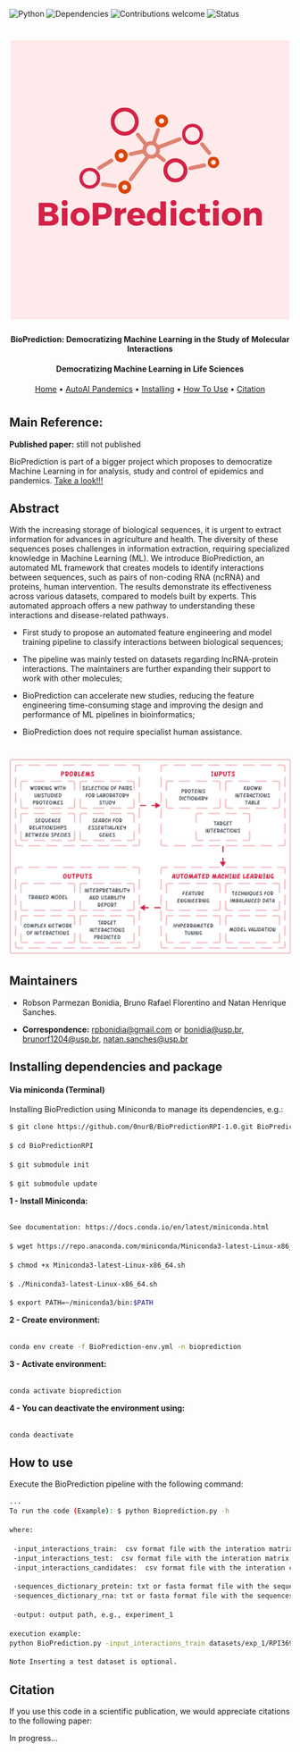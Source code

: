 ![Python](https://img.shields.io/badge/python-v3.7-blue)
![Dependencies](https://img.shields.io/badge/dependencies-up%20to%20date-brightgreen.svg)
![Contributions welcome](https://img.shields.io/badge/contributions-welcome-orange.svg)
![Status](https://img.shields.io/badge/status-up-brightgreen)

<h1 align="center">
  <img src="https://github.com/0nurB/BioPredictionRPI-1.0/blob/main/img/2.png" alt="BioPrediction" width="500">
</h1>

<h4 align="center">BioPrediction: Democratizing Machine Learning in the Study of Molecular Interactions</h4>

<h4 align="center">Democratizing Machine Learning in Life Sciences</h4>

<p align="center">
  <a href="https://github.com/Bonidia/BioPrediction">Home</a> •
  <a href="http://autoaipandemics.icmc.usp.br">AutoAI Pandemics</a> •
  <a href="#installing-dependencies-and-package">Installing</a> •
  <a href="#how-to-use">How To Use</a> •
  <a href="#citation">Citation</a> 
</p>

<h1 align="center"></h1>


## Main Reference:

**Published paper:** still not published

BioPrediction is part of a bigger project which proposes to democratize Machine Learning in for analysis, study and control of epidemics and pandemics. [Take a look!!!](http://autoaipandemics.icmc.usp.br)

## Abstract

With the increasing storage of biological sequences, it is urgent to extract information for advances in agriculture and health. The diversity of these sequences poses challenges in information extraction, requiring specialized knowledge in Machine Learning (ML). We introduce BioPrediction, an automated ML framework that creates models to identify interactions between sequences, such as pairs of non-coding RNA (ncRNA) and proteins, human intervention. The results demonstrate its effectiveness across various datasets, compared to models built by experts. This automated approach offers a new pathway to understanding these interactions and disease-related pathways.

* First study to propose an automated feature engineering and model training pipeline to classify interactions between biological sequences;
    
* The pipeline was mainly tested on datasets regarding lncRNA-protein interactions. The maintainers are further expanding their support to work with other molecules;
    
* BioPrediction can accelerate new studies, reducing the feature engineering time-consuming stage and improving the design and performance of ML pipelines in bioinformatics;
    
* BioPrediction does not require specialist human assistance.

<h1 align="center">
  <img src="https://github.com/0nurB/BioPredictionRPI-1.0/blob/main/img/overall.png" alt="BioPrediction-Flowchart" width="600"> 
</h1>


## Maintainers

* Robson Parmezan Bonidia, Bruno Rafael Florentino and Natan Henrique Sanches.

* **Correspondence:** rpbonidia@gmail.com or bonidia@usp.br, brunorf1204@usp.br, natan.sanches@usp.br


## Installing dependencies and package

#### Via miniconda (Terminal)

Installing BioPrediction using Miniconda to manage its dependencies, e.g.:

```sh
$ git clone https://github.com/0nurB/BioPredictionRPI-1.0.git BioPredictionRPI

$ cd BioPredictionRPI

$ git submodule init

$ git submodule update
```

**1 - Install Miniconda:** 

```sh

See documentation: https://docs.conda.io/en/latest/miniconda.html

$ wget https://repo.anaconda.com/miniconda/Miniconda3-latest-Linux-x86_64.sh

$ chmod +x Miniconda3-latest-Linux-x86_64.sh

$ ./Miniconda3-latest-Linux-x86_64.sh

$ export PATH=~/miniconda3/bin:$PATH

```

**2 - Create environment:**

```sh

conda env create -f BioPrediction-env.yml -n bioprediction

```

**3 - Activate environment:**

```sh

conda activate bioprediction

```

**4 - You can deactivate the environment using:**

```sh

conda deactivate

```
## How to use

Execute the BioPrediction pipeline with the following command:

```sh
...
To run the code (Example): $ python Bioprediction.py -h

where:

 -input_interactions_train:  csv format file with the interation matrix, e.g., datasets/exp_1/RPI369/RPI369_pairs.csv
 -input_interactions_test:  csv format file with the interation matrix, e.g., datasets/exp_1/RPI369/RPI369_test_pairs.csv
 -input_interactions_candidates:  csv format file with the interation candidates to the prediction, e.g., datasets/exp_1/RPI369/RPI369_candidates_pairs.csv

 -sequences_dictionary_protein: txt or fasta format file with the sequences, e.g., datasets/exp_1/RPI369/RPI369_protein_seq.fa
 -sequences_dictionary_rna: txt or fasta format file with the sequences, e.g., datasets/exp_1/RPI369/RPI369_dna_seq.fa

 -output: output path, e.g., experiment_1

execution example:
python BioPrediction.py -input_interactions_train datasets/exp_1/RPI369/RPI369_pairs.csv -sequences_dictionary_protein datasets/exp_1/RPI369/RPI369_protein_seq.fa -sequences_dictionary_rna datasets/exp_1/RPI369/RPI369_dna_seq.fa -output exp_369

Note Inserting a test dataset is optional.
```

## Citation

If you use this code in a scientific publication, we would appreciate citations to the following paper:

In progress...
